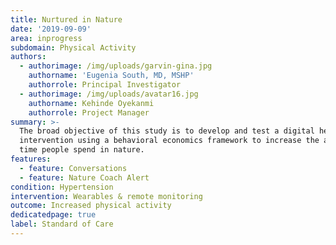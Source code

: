 ```yaml
---
title: Nurtured in Nature
date: '2019-09-09'
area: inprogress
subdomain: Physical Activity
authors:
  - authorimage: /img/uploads/garvin-gina.jpg
    authorname: 'Eugenia South, MD, MSHP'
    authorrole: Principal Investigator
  - authorimage: /img/uploads/avatar16.jpg
    authorname: Kehinde Oyekanmi
    authorrole: Project Manager
summary: >-
  The broad objective of this study is to develop and test a digital health
  intervention using a behavioral economics framework to increase the amount of
  time people spend in nature.
features:
  - feature: Conversations
  - feature: Nature Coach Alert
condition: Hypertension
intervention: Wearables & remote monitoring
outcome: Increased physical activity
dedicatedpage: true
label: Standard of Care
---
```


